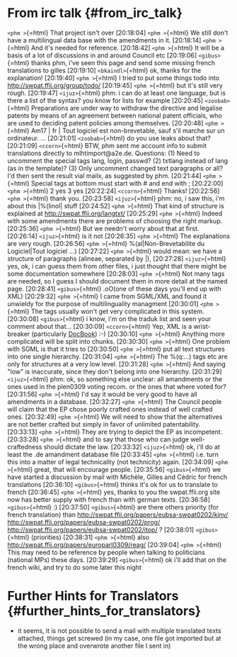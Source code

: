 # From irc talk {#from_irc_talk}

`<phm >`{=html} That project isn\'t over \[20:18:04\] `<phm >`{=html} We
still don\'t have a multilingual data base with the amendments in it.
\[20:18:14\] `<phm >`{=html} And it\'s needed for reference.
\[20:18:42\] `<phm >`{=html} It will be a basis of a lot of discussions
in and around Council etc \[20:19:06\] `<gibus>`{=html} thanks phm,
i\'ve seen this page and send some missing french translations to gilles
\[20:19:10\] `<bkaindl>`{=html} ok, thanks for the explanation!
\[20:19:40\] `<phm >`{=html} I tried to put some things todo into
<http://swpat.ffii.org/group/todo/> \[20:19:45\] `<phm >`{=html} but
it\'s still very rough. \[20:19:47\] `<ijuz>`{=html} phm: i can do at
least one language, but is there a list of the syntax? you know for
lists for example \[20:20:45\] `<zoobab>`{=html} Preparations are under
way to withdraw the directive and legalise patents by means of an
agreement between national patent officials, who are used to deciding
patent policies among themselves. \[20:20:48\] `<phm >`{=html} Am17 \|
fr \| Tout logiciel est non-brevetable, sauf s\'il marche sur un
ordinateur. \... \[20:21:01\] `<zoobab>`{=html} do you use leaks about
that? \[20:21:09\] `<ccorn>`{=html} BTW, phm sent me account info to
submit translations directly to mlhtimport\@a2e.de. Questions: (1) Need
to uncomment the special tags lang, login, passwd? (2) txtlang instead
of lang (as in the template)? (3) Only uncomment changed text paragraphs
or all? I\'d then sent the result vial mailx, as suggested by phm.
\[20:21:44\] `<phm >`{=html} Special tags at bottom must start with \#
and end with ; \[20:22:00\] `<phm >`{=html} 2 yes 3 yes \[20:22:24\]
`<ccorn>`{=html} Thanks! \[20:22:56\] `<phm >`{=html} thank you.
\[20:23:58\] `<ijuz>`{=html} phm: no, i saw this, i\'m about this
\|%(linol\| stuff \[20:24:52\] `<phm >`{=html} That kind of structure is
explained at <http://swpat.ffii.org/langtxt/> \[20:25:29\]
`<phm >`{=html} Indeed with some amendments there are problems of
choosing the right markup. \[20:25:36\] `<phm >`{=html} But we needn\'t
worry about that at first. \[20:26:14\] `<ijuz>`{=html} is it not
\[20:26:35\] `<phm >`{=html} The explanations are very rough.
\[20:26:56\] `<phm >`{=html} %(al\|Non-Brevetabilite du Logiciel\|Tout
logiciel \...) \[20:27:22\] `<phm >`{=html} would mean: we have a
structure of paragraphs (alineae, separated by \|), \[20:27:28\]
`<ijuz>`{=html} yes, ok, i can guess them from other files, i just
thought that there might be some documentation somewhere \[20:28:03\]
`<phm >`{=html} Not many tags are needed, so I guess I should document
them in more detail at the named page. \[20:28:41\] `<gibus>`{=html}
.oO(one of these days you\'ll end up with XML) \[20:29:32\]
`<phm >`{=html} I came from SGML/XML and found it unwieldy for the
purpose of multilinguality managment \[20:30:01\] `<phm >`{=html} The
tags usually won\'t get very complicated in this system. \[20:30:08\]
`<gibus>`{=html} i know, i\'m on the traduk list and seen your comment
about that\... \[20:30:09\] `<ccorn>`{=html} Yep, XML is a wrist-breaker
(particularly [DocBook](DocBook "wikilink")) :-) \[20:30:10\]
`<phm >`{=html} Anything more complicated will be split into chunks.
\[20:30:30\] `<phm >`{=html} One problem with SGML is that it tries to
\[20:30:50\] `<phm >`{=html} put all text structures into one single
hierarchy. \[20:31:04\] `<phm >`{=html} The %(q:\...) tags etc are only
for structures at a very low level. \[20:31:28\] `<phm >`{=html} And
saying \"low\" is inaccurate, since they don\'t belong into one
hierarchy. \[20:31:29\] `<ijuz>`{=html} phm: ok, so something else
unclear: all amandments or the ones used in the plen0309 voting recom.
or the ones that where voted for? \[20:31:56\] `<phm >`{=html} I\'d say
it would be very good to have all amendments in a database. \[20:32:27\]
`<phm >`{=html} The Council people will claim that the EP chose poorly
crafted ones instead of well crafted ones. \[20:32:49\] `<phm >`{=html}
We will need to show that the alternatives are not better crafted but
simply in favor of unlimited patentability. \[20:33:13\] `<phm >`{=html}
They are trying to depict the EP as incompetent. \[20:33:28\]
`<phm >`{=html} and to say that those who can judge well-craftedness
should dictate the law. \[20:33:32\] `<ijuz>`{=html} ok, i\'ll do at
least the .de amandment database file \[20:33:45\] `<phm >`{=html} i.e.
turn this into a matter of legal technicality (not technicity) again.
\[20:34:09\] `<phm >`{=html} great, that will encourage people.
\[20:35:56\] `<gibus>`{=html} we have started a discussion by mail with
Michèle, Gilles and Cédric for french translations \[20:36:10\]
`<gibus>`{=html} thinks it\'s ok for us to translate to french
\[20:36:45\] `<phm >`{=html} yes, thanks to you the swpat.ffii.org site
now has better supply with french than with german texts. \[20:36:58\]
`<gibus>`{=html} :) \[20:37:50\] `<gibus>`{=html} are there others
priority (for french translation) than
<http://swpat.ffii.org/papers/eubsa-swpat0202/kinv/>
<http://swpat.ffii.org/papers/eubsa-swpat0202/prog/>
<http://swpat.ffii.org/papers/eubsa-swpat0202/itop/> ? \[20:38:01\]
`<gibus>`{=html} (priorities) \[20:38:31\] `<phm >`{=html} also
<http://swpat.ffii.org/papers/europarl0309/reag/> \[20:39:04\]
`<phm >`{=html} This may need to be reference by people when talking to
politicians (national MPs) these days. \[20:39:29\] `<gibus>`{=html} ok
i\'ll add that on the french wiki, and try to do some later this night

# Further Hints for Translators {#further_hints_for_translators}

-   it seems, it is not possible to send a mail with multiple translated
    texts attached, things get screwed (in my case, one file got
    imported but at the wrong place and overwrote another file I sent
    in)

